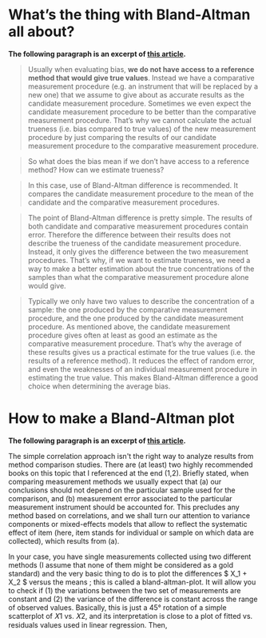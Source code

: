 # What’s the thing with Bland-Altman all about?

**The following paragraph is an excerpt of [this article](https://validationmanager.com/bland-altman-plots-bias-estimations/).**

> Usually when evaluating bias, **we do not have access to a reference method that would give true values**. Instead we have a comparative measurement procedure (e.g. an instrument that will be replaced by a new one) that we assume to give about as accurate results as the candidate measurement procedure. Sometimes we even expect the candidate measurement procedure to be better than the comparative measurement procedure. That’s why we cannot calculate the actual trueness (i.e. bias compared to true values) of the new measurement procedure by just comparing the results of our candidate measurement procedure to the comparative measurement procedure.

> So what does the bias mean if we don’t have access to a reference method? How can we estimate trueness?

> In this case, use of Bland-Altman difference is recommended. It compares the candidate measurement procedure to the mean of the candidate and the comparative measurement procedures.

> The point of Bland-Altman difference is pretty simple. The results of both candidate and comparative measurement procedures contain error. Therefore the difference between their results does not describe the trueness of the candidate measurement procedure. Instead, it only gives the difference between the two measurement procedures. That’s why, if we want to estimate trueness, we need a way to make a better estimation about the true concentrations of the samples than what the comparative measurement procedure alone would give.

> Typically we only have two values to describe the concentration of a sample: the one produced by the comparative measurement procedure, and the one produced by the candidate measurement procedure. As mentioned above, the candidate measurement procedure gives often at least as good an estimate as the comparative measurement procedure. That’s why the average of these results gives us a practical estimate for the true values (i.e. the results of a reference method). It reduces the effect of random error, and even the weaknesses of an individual measurement procedure in estimating the true value. This makes Bland-Altman difference a good choice when determining the average bias.

# How to make a Bland-Altman plot

**The following paragraph is an excerpt of [this article](https://stats.stackexchange.com/questions/527/what-ways-are-there-to-show-two-analytical-methods-are-equivalent).**

The simple correlation approach isn't the right way to analyze results from method comparison studies. There are (at least) two highly recommended books on this topic that I referenced at the end (1,2). Briefly stated, when comparing measurement methods we usually expect that (a) our conclusions should not depend on the particular sample used for the comparison, and (b) measurement error associated to the particular measurement instrument should be accounted for. This precludes any method based on correlations, and we shall turn our attention to variance components or mixed-effects models that allow to reflect the systematic effect of item (here, item stands for individual or sample on which data are collected), which results from (a).

In your case, you have single measurements collected using two different methods (I assume that none of them might be considered as a gold standard) and the very basic thing to do is to plot the differences $ X_1 + X_2 $ versus the means ; this is called a bland-altman-plot. It will allow you to check if (1) the variations between the two set of measurements are constant and (2) the variance of the difference is constant across the range of observed values. Basically, this is just a 45° rotation of a simple scatterplot of 𝑋1 vs. 𝑋2, and its interpretation is close to a plot of fitted vs. residuals values used in linear regression. Then,





